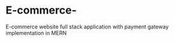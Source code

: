 # E-commerce-
E-commerce website full stack application with payment gateway implementation in MERN
